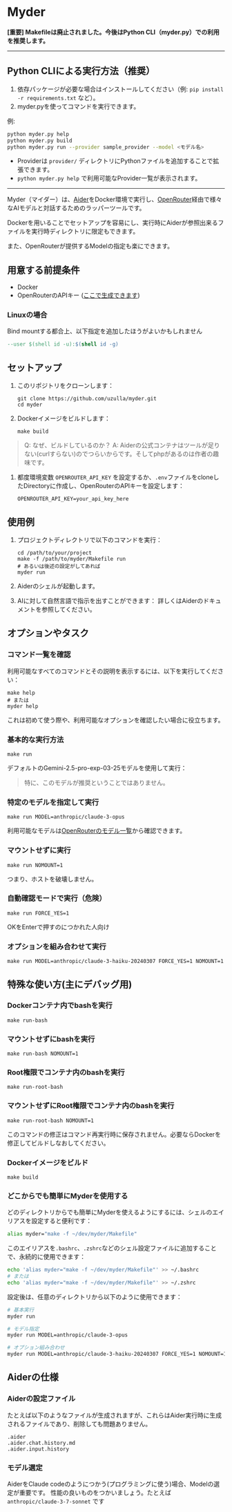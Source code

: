 # Myder

**[重要] Makefileは廃止されました。今後はPython CLI（myder.py）での利用を推奨します。**

---

## Python CLIによる実行方法（推奨）

1. 依存パッケージが必要な場合はインストールしてください（例: `pip install -r requirements.txt` など）。
2. myder.pyを使ってコマンドを実行できます。

例:
```bash
python myder.py help
python myder.py build
python myder.py run --provider sample_provider --model <モデル名>
```

- Providerは `provider/` ディレクトリにPythonファイルを追加することで拡張できます。
- `python myder.py help` で利用可能なProvider一覧が表示されます。

---

Myder（マイダー）は、[Aider](https://aider.chat/)をDocker環境で実行し、[OpenRouter](https://openrouter.ai/)経由で様々なAIモデルと対話するためのラッパーツールです。

Dockerを用いることでセットアップを容易にし、実行時にAiderが参照出来るファイルを実行時ディレクトリに限定もできます。

また、OpenRouterが提供するModelの指定も楽にできます。

## 用意する前提条件

- Docker
- OpenRouterのAPIキー ([ここで生成できます](https://openrouter.ai/settings/keys))

### Linuxの場合

Bind mountする都合上、以下指定を追加したほうがよいかもしれません

```makefile
--user $(shell id -u):$(shell id -g)
```

## セットアップ

1. このリポジトリをクローンします：
   ```shell
   git clone https://github.com/uzulla/myder.git
   cd myder
   ```

2. Dockerイメージをビルドします：
   ```shell
   make build
   ```
> Q: なぜ、ビルドしているのか？
> A: Aiderの公式コンテナはツールが足りない(curlすらない)のでつらいからです。そしてphpがあるのは作者の趣味です。


1. 都度環境変数 `OPENROUTER_API_KEY` を設定するか、`.env`ファイルをcloneしたDirectoryに作成し、OpenRouterのAPIキーを設定します：
   ```env
   OPENROUTER_API_KEY=your_api_key_here
   ```

## 使用例

1. プロジェクトディレクトリで以下のコマンドを実行：
   ```shell
   cd /path/to/your/project
   make -f /path/to/myder/Makefile run
   # あるいは後述の設定がしてあれば
   myder run
   ```

2. Aiderのシェルが起動します。

3. AIに対して自然言語で指示を出すことができます：
   詳しくはAiderのドキュメントを参照してください。

## オプションやタスク

### コマンド一覧を確認

利用可能なすべてのコマンドとその説明を表示するには、以下を実行してください：

```
make help
# または
myder help
```

これは初めて使う際や、利用可能なオプションを確認したい場合に役立ちます。

### 基本的な実行方法

```
make run
```

デフォルトのGemini-2.5-pro-exp-03-25モデルを使用して実行：

> 特に、このモデルが推奨ということではありません。

### 特定のモデルを指定して実行

```
make run MODEL=anthropic/claude-3-opus
```

利用可能なモデルは[OpenRouterのモデル一覧](https://openrouter.ai/models)から確認できます。

### マウントせずに実行

```
make run NOMOUNT=1
```

つまり、ホストを破壊しません。

### 自動確認モードで実行（危険）

```
make run FORCE_YES=1
```

OKをEnterで押すのにつかれた人向け

### オプションを組み合わせて実行

```
make run MODEL=anthropic/claude-3-haiku-20240307 FORCE_YES=1 NOMOUNT=1
```

## 特殊な使い方(主にデバッグ用)

### Dockerコンテナ内でbashを実行

```
make run-bash
```

### マウントせずにbashを実行

```
make run-bash NOMOUNT=1
```

### Root権限でコンテナ内のbashを実行

```
make run-root-bash
```

### マウントせずにRoot権限でコンテナ内のbashを実行

```
make run-root-bash NOMOUNT=1
```

このコマンドの修正はコマンド再実行時に保存されません。必要ならDockerを修正してビルドしなおしてください。

### Dockerイメージをビルド

```
make build
```

### どこからでも簡単にMyderを使用する

どのディレクトリからでも簡単にMyderを使えるようにするには、シェルのエイリアスを設定すると便利です：

```bash
alias myder="make -f ~/dev/myder/Makefile"
```

このエイリアスを`.bashrc`、`.zshrc`などのシェル設定ファイルに追加することで、永続的に使用できます：

```bash
echo 'alias myder="make -f ~/dev/myder/Makefile"' >> ~/.bashrc
# または
echo 'alias myder="make -f ~/dev/myder/Makefile"' >> ~/.zshrc
```

設定後は、任意のディレクトリから以下のように使用できます：

```bash
# 基本実行
myder run

# モデル指定
myder run MODEL=anthropic/claude-3-opus

# オプション組み合わせ
myder run MODEL=anthropic/claude-3-haiku-20240307 FORCE_YES=1 NOMOUNT=1
```

## Aiderの仕様

### Aiderの設定ファイル

たとえば以下のようなファイルが生成されますが、これらはAider実行時に生成されるファイルであり、削除しても問題ありません。

```
.aider
.aider.chat.history.md
.aider.input.history
```

### モデル選定

AiderをClaude codeのようにつかう(プログラミングに使う)場合、Modelの選定が重要です。
性能の良いものをつかいましょう。たとえば `anthropic/claude-3-7-sonnet` です
